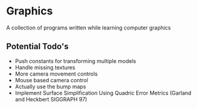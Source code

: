 # Graphics
A collection of programs written while learning computer graphics

## Potential Todo's

- Push constants for transforming multiple models
- Handle missing textures
- More camera movement controls
- Mouse based camera control
- Actually use the bump maps
- Implement Surface Simplification Using Quadric Error Metrics (Garland and Heckbert SIGGRAPH 97)